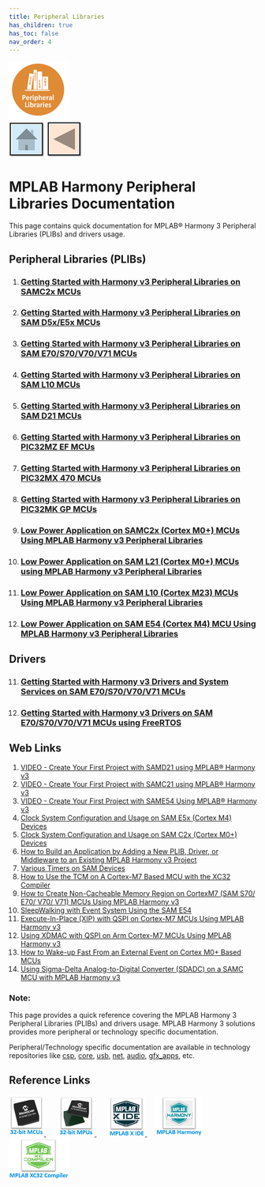 ```yaml
---
title: Peripheral Libraries
has_children: true
has_toc: false
nav_order: 4
---
```

![](peripheral.png) &nbsp;&nbsp;&nbsp;&nbsp;&nbsp;&nbsp;&nbsp;&nbsp;&nbsp; &nbsp;&nbsp;&nbsp;&nbsp;&nbsp;&nbsp;&nbsp;&nbsp;&nbsp;&nbsp;&nbsp;&nbsp;&nbsp;&nbsp;&nbsp;&nbsp;&nbsp;&nbsp;&nbsp;&nbsp;&nbsp;&nbsp;&nbsp;&nbsp;&nbsp;&nbsp;&nbsp;&nbsp;&nbsp;&nbsp;&nbsp;&nbsp;&nbsp;&nbsp;&nbsp;&nbsp;&nbsp;&nbsp;&nbsp;&nbsp;&nbsp;&nbsp;&nbsp;&nbsp;&nbsp;&nbsp;&nbsp;&nbsp;&nbsp;&nbsp;&nbsp;&nbsp;&nbsp;&nbsp;&nbsp;&nbsp;&nbsp;&nbsp;&nbsp;&nbsp;&nbsp;&nbsp;&nbsp;&nbsp;&nbsp;&nbsp;&nbsp;&nbsp;&nbsp;&nbsp;&nbsp;&nbsp;[<img src="../r_images/quick_home.png" title="Home">](../../readme.md) [<img src="../r_images/quick_back.png"  title="Back">](../../readme.md)  

# MPLAB Harmony Peripheral Libraries Documentation

This page contains quick documentation for MPLAB® Harmony 3 Peripheral Libraries (PLIBs) and drivers usage.   

## Peripheral Libraries (PLIBs)
1. ### [Getting Started with Harmony v3 Peripheral Libraries on SAMC2x MCUs](./samc2x_getting_started/readme.md)
2. ### [Getting Started with Harmony v3 Peripheral Libraries on SAM D5x/E5x MCUs](./samd5x_getting_started/readme.md)
3. ### [Getting Started with Harmony v3 Peripheral Libraries on SAM E70/S70/V70/V71 MCUs](./same70_getting_started/readme.md)
4. ### [Getting Started with Harmony v3 Peripheral Libraries on SAM L10 MCUs](./saml10_getting_started/readme.md)
5. ### [Getting Started with Harmony v3 Peripheral Libraries on SAM D21 MCUs](./samd21_getting_started/readme.md)
6. ### [Getting Started with Harmony v3 Peripheral Libraries on PIC32MZ EF MCUs](./pic32mz_getting_started/readme.md)
7. ### [Getting Started with Harmony v3 Peripheral Libraries on PIC32MX 470 MCUs](./pic32mx_getting_started/readme.md)
8. ### [Getting Started with Harmony v3 Peripheral Libraries on PIC32MK GP MCUs](./pic32mk_getting_started/readme.md)
9. ### [Low Power Application on SAMC2x (Cortex M0+) MCUs Using MPLAB Harmony v3 Peripheral Libraries](./samc2x_low_power/readme.md)
10. ### [Low Power Application on SAM L21 (Cortex M0+) MCUs using MPLAB Harmony v3 Peripheral Libraries](./saml21_low_power/readme.md)
11. ### [Low Power Application on SAM L10 (Cortex M23) MCUs Using MPLAB Harmony v3 Peripheral Libraries](./saml10_low_power/readme.md)
12. ### [Low Power Application on SAM E54 (Cortex M4) MCU Using MPLAB Harmony v3 Peripheral Libraries](./same54_low_power/readme.md)

## Drivers
11. ### [Getting Started with Harmony v3 Drivers and System Services on SAM E70/S70/V70/V71 MCUs](./same70_getting_started_drivers/readme.md)
12. ### [Getting Started with Harmony v3 Drivers on SAM E70/S70/V70/V71 MCUs using FreeRTOS](./same70_getting_started_drivers_freertos/readme.md)

## Web Links


1. <a href="https://www.youtube.com/watch?v=S02mAli_DTU" target="_blank">VIDEO - Create Your First Project with SAMD21 using MPLAB® Harmony v3</a>
2. <a href="https://www.youtube.com/watch?v=WECETngdYTU" target="_blank">VIDEO - Create Your First Project with SAMC21 using MPLAB® Harmony v3</a>
3. <a href="https://www.youtube.com/watch?v=KTEajJQ4ukc" target="_blank">VIDEO - Create Your First Project with SAME54 Using MPLAB® Harmony v3</a>
4. <a href="http://ww1.microchip.com/downloads/en/DeviceDoc/Clock_System%20_Configuration_and_Usage%20on_SAME5x_%20Devices_DS90003226A.pdf" target="_blank">Clock System Configuration and Usage on SAM E5x (Cortex M4) Devices</a>
5. <a href="http://ww1.microchip.com/downloads/en/DeviceDoc/Clock_System_Configuration_Usage_on_SAMC2x(Cortex%20M0+)_%20Devices_DS90003227A.pdf" target="_blank">Clock System Configuration and Usage on SAM C2x (Cortex M0+) Devices</a>
6. <a href="http://ww1.microchip.com/downloads/en/DeviceDoc/How_to_Build_Application_Adding_PLIB_%20Driver_or_Middleware%20_to_MPLAB_Harmony_v3Project_DS90003253A.pdf" target="_blank">How to Build an Application by Adding a New PLIB, Driver, or Middleware to an Existing MPLAB Harmony v3 Project</a>
7. <a href="http://ww1.microchip.com/downloads/en/DeviceDoc/Various_Timers_%20on_SAM%20Device_DS90003230A.pdf" target="_blank">Various Timers on SAM Devices</a>
8. <a href="http://ww1.microchip.com/downloads/en/DeviceDoc/How_to_Use_%20TCM_on_Cortex-%20Based_MCU_with_%20XC32Compiler_DS90003240A.pdf" target="_blank">How to Use the TCM on A Cortex-M7 Based MCU with the XC32 Compiler</a>
9. <a href="http://ww1.microchip.com/downloads/en/DeviceDoc/How_to_Create_Non-Cacheabl_%20Memory_Region_on_Cortex-M7_(SAME70)_MCU_Using_MPLAB_Harmonyv3_DS90003260A.pdf" target="_blank">How to Create Non-Cacheable Memory Region on CortexM7 (SAM S70/ E70/ V70/ V71) MCUs Using MPLAB Harmony v3</a>
10. <a href="https://www.microchip.com/wwwappnotes/appnotes.aspx?appnote=en1001233" target="_blank">SleepWalking with Event System Using the SAM E54</a>
11. <a href="http://ww1.microchip.com/downloads/en/Appnotes/Execute-In-Place%20_with_QSPI_on_%20Cortex-M7_MCUs_Using_MPLAB_Harmony_v3_DS00003443A.pdf" target="_blank">Execute-In-Place (XIP) with QSPI on Cortex-M7 MCUs Using MPLAB Harmony v3</a>
12. <a href="https://www.microchip.com/wwwappnotes/appnotes.aspx?appnote=en1002029" target="_blank">Using XDMAC with QSPI on Arm Cortex-M7 MCUs Using MPLAB Harmony v3</a>
13. <a href="http://ww1.microchip.com/downloads/en/DeviceDoc/90003243A.pdf" target="_blank">How to Wake-up Fast From an External Event on Cortex M0+ Based MCUs</a>
14. <a href="https://www.microchip.com/wwwappnotes/appnotes.aspx?appnote=en1003095" target="_blank">Using Sigma-Delta Analog-to-Digital Converter (SDADC) on a SAMC MCU with MPLAB Harmony v3</a>


### **Note:**  
This page provides a quick reference covering the MPLAB Harmony 3 Peripheral Libraries (PLIBs) and drivers usage. MPLAB Harmony 3 solutions provides more peripheral or technology specific documentation.  

Peripheral/Technology specific documentation are available in technology repositories like <a href="https://github.com/Microchip-MPLAB-Harmony/csp" target="_blank">csp</a>, <a href="https://github.com/Microchip-MPLAB-Harmony/core" target="_blank">core</a>, <a href="https://github.com/Microchip-MPLAB-Harmony/usb" target="_blank">usb</a>, <a href="https://github.com/Microchip-MPLAB-Harmony/net" target="_blank">net</a>, <a href="https://github.com/Microchip-MPLAB-Harmony/audio" target="_blank">audio</a>, <a href="https://github.com/Microchip-MPLAB-Harmony/gfx_apps" target="_blank">gfx_apps</a>, etc.

## Reference Links
[<a href="https://www.microchip.com/design-centers/32-bit" target="_blank"> <img src="../r_images/32_bit_mcus.png"> </a>]()  &nbsp; &nbsp; &nbsp; [<a href="https://www.microchip.com/design-centers/32-bit-mpus" target="_blank"> <img src="../r_images/32_bit_mpus.png"> </a>]()  &nbsp; &nbsp; &nbsp; [<a href="https://www.microchip.com/mplab/mplab-x-ide" target="_blank"> <img src="../r_images/mplab_x_ide.png"> </a>]()  &nbsp; &nbsp; [<a href="https://www.microchip.com/mplab/mplab-harmony" target="_blank"> <img src="../r_images/mplab_harmony.png"> </a>]() [<a href="https://www.microchip.com/mplab/compilers" target="_blank"> <img src="../r_images/mplab_compiler.png"> </a>]()
